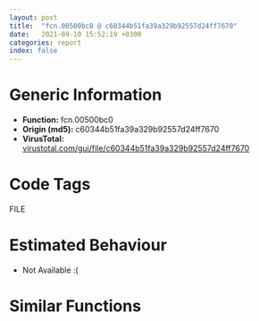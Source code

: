 ```yaml
---
layout: post
title:  "fcn.00500bc0 @ c60344b51fa39a329b92557d24ff7670"
date:   2021-09-10 15:52:19 +0300
categories: report
index: false
---
```


# Generic Information
- **Function:** fcn.00500bc0
- **Origin (md5):** c60344b51fa39a329b92557d24ff7670
- **VirusTotal:** [virustotal.com/gui/file/c60344b51fa39a329b92557d24ff7670][virustotal_ref]

# Code Tags
<span class="tag" id="FILE">FILE</span>


# Estimated Behaviour
<ul><li class="bhv-desc" id="na">Not Available :(</li></ul>

# Similar Functions
<script type="text/javascript" src="https://www.gstatic.com/charts/loader.js"></script>
<script type="text/javascript">

    google.charts.load('current', {'packages':['corechart']});
    google.charts.setOnLoadCallback(drawChart);

    function drawChart() {
    var data = new google.visualization.DataTable();
        data.addColumn('number', 'X');
        data.addColumn('number', 'Y');
        data.addColumn({type: 'string', role: 'tooltip', 'p': {'html': true}});
        data.addColumn({'type': 'string', 'role': 'style'});
        
        data.addRows([
    [0, 0, '<b><a href="/report/fcn.00500bc0@c60344b51fa39a329b92557d24ff7670">fcn.00500bc0</a><br>@c60344b51fa39a329b92557d24ff7670</b><br>', 'point { fill-color: #e0440e; }'],

        ]);

    var options = {
        title: 'Similarity Plot',
        legend: 'none',
        colors: ['#dedbd9', '#e6693e', '#ec8f6e', '#f3b49f', '#f6c7b6'],
        tooltip: {isHtml: true, trigger: 'both'},
        explorer: {
        actions: ["dragToZoom", "rightClickToReset"],
        },
        chartArea: {
        width: '80%',
        height: '80%'
        },
        width: '100%',
        height: '100%'
    };

    var chart = new google.visualization.ScatterChart(document.getElementById('chart_div'));

    chart.draw(data, options);
    }
    
</script>


<div id="chart_div" style="width: 100%px; height: 100%;"></div>

# Disassembled Code
{% highlight nasm %}

push ebp
mov ebp, esp
sub esp, 0x69c
mov eax, dword[0x5ffcc0]
xor eax, ebp
mov dword[ebp-8], eax
mov dword[ebp-0x684], ecx
cmp dword[ebp+0x14], 3
je off.b53
cmp dword[ebp+0x14], 2
je off.b53
cmp dword[ebp+0x14], 1
je off.b53
mov eax, 0x10000
jmp off.b1693
cmp dword[ebp+0x14], 3
jne off.b402
mov eax, dword[ebp-0x684]
mov ecx, dword[ebp+8]
cmp ecx, dword[eax+4]
je off.b259
mov edx, dword[ebp-0x684]
cmp dword[edx+4], 0xffffffff
je off.b110
mov eax, dword[ebp-0x684]
mov ecx, dword[eax]
push ecx
call fcn.004ffaa0
add esp, 4
mov edx, dword[ebp-0x684]
mov dword[edx+4], 0xffffffff
mov eax, dword[ebp-0x684]
mov ecx, dword[eax]
mov edx, dword[ebp+8]
cmp edx, dword[ecx+4]
jl off.b149
mov eax, 0x10000
jmp off.b1693
mov eax, dword[ebp-0x684]
mov ecx, dword[eax]
mov edx, dword[ebp+8]
cmp edx, dword[ecx+0x10]
jge off.b182
mov eax, dword[ebp-0x684]
mov ecx, dword[eax]
push ecx
call fcn.004ff040
add esp, 4
mov edx, dword[ebp-0x684]
mov eax, dword[edx]
mov ecx, dword[eax+0x10]
cmp ecx, dword[ebp+8]
jge off.b217
mov edx, dword[ebp-0x684]
mov eax, dword[edx]
push eax
call fcn.004ff0b0
add esp, 4
jmp off.b182
mov ecx, dword[ebp-0x684]
mov edx, dword[ecx+0x23c]
push edx
mov eax, dword[ebp-0x684]
mov ecx, dword[eax]
push ecx
call fcn.004ff3f0
add esp, 8
mov edx, dword[ebp-0x684]
mov eax, dword[ebp+8]
mov dword[edx+4], eax
lea ecx, [ebp-0x241]
push ecx
mov edx, dword[ebp+0x10]
push edx
mov eax, dword[ebp+0xc]
push eax
mov ecx, dword[ebp-0x684]
mov edx, dword[ecx]
push edx
call fcn.004ff680
add esp, 0x10
mov dword[ebp-0x240], eax
cmp dword[ebp-0x240], 0
jg off.b336
mov eax, dword[ebp-0x684]
mov ecx, dword[eax]
push ecx
call fcn.004ffaa0
add esp, 4
mov edx, dword[ebp-0x684]
mov dword[edx+4], 0xffffffff
movzx eax, byte[ebp-0x241]
test eax, eax
je off.b354
xor eax, eax
jmp off.b1693
cmp dword[ebp-0x240], 0
jle off.b373
mov eax, 0x600
jmp off.b1693
cmp dword[ebp-0x240], 0xffffff96
jne off.b392
mov eax, 0x1000
jmp off.b1693
mov eax, 0x5000000
jmp off.b1693
mov ecx, dword[ebp-0x684]
cmp dword[ecx+4], 0xffffffff
je off.b431
mov edx, dword[ebp-0x684]
mov eax, dword[edx]
push eax
call fcn.004ffaa0
add esp, 4
mov ecx, dword[ebp-0x684]
mov dword[ecx+4], 0xffffffff
mov edx, dword[ebp-0x684]
mov eax, dword[edx]
mov ecx, dword[ebp+8]
cmp ecx, dword[eax+4]
jl off.b470
mov eax, 0x10000
jmp off.b1693
mov edx, dword[ebp-0x684]
mov eax, dword[edx]
mov ecx, dword[ebp+8]
cmp ecx, dword[eax+0x10]
jge off.b503
mov edx, dword[ebp-0x684]
mov eax, dword[edx]
push eax
call fcn.004ff040
add esp, 4
mov ecx, dword[ebp-0x684]
mov edx, dword[ecx]
mov eax, dword[edx+0x10]
cmp eax, dword[ebp+8]
jge off.b538
mov ecx, dword[ebp-0x684]
mov edx, dword[ecx]
push edx
call fcn.004ff0b0
add esp, 4
jmp off.b503
lea eax, [ebp-0x238]
push eax
mov ecx, dword[ebp+8]
push ecx
mov ecx, dword[ebp-0x684]
call fcn.004fffc0
mov edx, dword[ebp-0x2c]
and edx, 0x10
je off.b749
cmp dword[ebp+0x14], 1
jne off.b585
xor eax, eax
jmp off.b1693
mov eax, dword[ebp+0xc]
mov dword[ebp-0x248], eax
mov ecx, dword[ebp-0x248]
movzx edx, word[ecx]
cmp edx, 0x2f
je off.b662
mov eax, dword[ebp-0x248]
movzx ecx, word[eax]
cmp ecx, 0x5c
je off.b662
mov edx, dword[ebp-0x248]
movzx eax, word[edx]
test eax, eax
je off.b650
mov ecx, dword[ebp-0x248]
movzx edx, word[ecx+2]
cmp edx, 0x3a
je off.b662
mov dword[ebp-0x688], 0
jmp off.b672
mov dword[ebp-0x688], 1
mov al, byte[ebp-0x688]
mov byte[ebp-0x242], al
movzx ecx, byte[ebp-0x242]
test ecx, ecx
je off.b714
mov edx, dword[ebp-0x248]
push edx
push 0
call fcn.00500970
add esp, 8
jmp off.b742
mov eax, dword[ebp-0x248]
push eax
mov ecx, dword[ebp-0x684]
add ecx, 0x244
push ecx
call fcn.00500970
add esp, 8
xor eax, eax
jmp off.b1693
cmp dword[ebp+0x14], 1
jne off.b766
mov edx, dword[ebp+0xc]
mov dword[ebp-4], edx
jmp off.b1282
mov eax, dword[ebp+0xc]
mov dword[ebp-0x250], eax
mov ecx, dword[ebp-0x250]
mov dword[ebp-0x254], ecx
mov edx, dword[ebp-0x254]
mov dword[ebp-0x66c], edx
mov eax, dword[ebp-0x66c]
movzx ecx, word[eax]
test ecx, ecx
je off.b872
mov edx, dword[ebp-0x66c]
movzx eax, word[edx]
cmp eax, 0x2f
je off.b840
mov ecx, dword[ebp-0x66c]
movzx edx, word[ecx]
cmp edx, 0x5c
jne off.b855
mov eax, dword[ebp-0x66c]
add eax, 2
mov dword[ebp-0x254], eax
mov ecx, dword[ebp-0x66c]
add ecx, 2
mov dword[ebp-0x66c], ecx
jmp off.b799
mov edx, dword[ebp-0x250]
mov dword[ebp-0x68c], edx
lea eax, [ebp-0x668]
mov dword[ebp-0x690], eax
mov ecx, dword[ebp-0x690]
mov dword[ebp-0x694], ecx
mov edx, dword[ebp-0x68c]
mov ax, word[edx]
mov word[ebp-0x696], ax
mov ecx, dword[ebp-0x690]
mov dx, word[ebp-0x696]
mov word[ecx], dx
mov eax, dword[ebp-0x68c]
add eax, 2
mov dword[ebp-0x68c], eax
mov ecx, dword[ebp-0x690]
add ecx, 2
mov dword[ebp-0x690], ecx
cmp word[ebp-0x696], 0
jne off.b908
mov edx, dword[ebp-0x254]
cmp edx, dword[ebp-0x250]
jne off.b1005
xor eax, eax
mov word[ebp-0x668], ax
jmp off.b1029
mov ecx, dword[ebp-0x254]
sub ecx, dword[ebp-0x250]
sar ecx, 1
xor edx, edx
mov word[ebp+ecx*2-0x668], dx
movzx eax, word[ebp-0x668]
cmp eax, 0x2f
je off.b1088
movzx ecx, word[ebp-0x668]
cmp ecx, 0x5c
je off.b1088
movzx edx, word[ebp-0x668]
test edx, edx
je off.b1076
movzx eax, word[ebp-0x666]
cmp eax, 0x3a
je off.b1088
mov dword[ebp-0x69c], 0
jmp off.b1098
mov dword[ebp-0x69c], 1
mov cl, byte[ebp-0x69c]
mov byte[ebp-0x249], cl
movzx edx, byte[ebp-0x249]
test edx, edx
je off.b1175
mov eax, dword[ebp-0x254]
push eax
lea ecx, [ebp-0x668]
push ecx
push str._s_s_
lea edx, [ebp-0x460]
push edx
call dword[sym.imp.USER32.dll_wsprintfW]
add esp, 0x10
lea eax, [ebp-0x668]
push eax
push 0
call fcn.00500970
add esp, 8
jmp off.b1249
mov ecx, dword[ebp-0x254]
push ecx
lea edx, [ebp-0x668]
push edx
mov eax, dword[ebp-0x684]
add eax, 0x244
push eax
push str._s_s_s_
lea ecx, [ebp-0x460]
push ecx
call dword[sym.imp.USER32.dll_wsprintfW]
add esp, 0x14
lea edx, [ebp-0x668]
push edx
mov eax, dword[ebp-0x684]
add eax, 0x244
push eax
call fcn.00500970
add esp, 8
push 0
mov ecx, dword[ebp-0x2c]
push ecx
push 2
push 0
push 0
push 0x40000000
lea edx, [ebp-0x460]
push edx
call dword[sym.imp.KERNEL32.dll_CreateFileW]
mov dword[ebp-4], eax
cmp dword[ebp-4], 0xffffffff
jne off.b1298
mov eax, 0x200
jmp off.b1693
mov eax, dword[ebp-0x684]
mov ecx, dword[eax+0x23c]
push ecx
mov edx, dword[ebp-0x684]
mov eax, dword[edx]
push eax
call fcn.004ff3f0
add esp, 8
mov ecx, dword[ebp-0x684]
cmp dword[ecx+0x240], 0
jne off.b1380
push 0x4000
call fcn.00552374
add esp, 4
mov dword[ebp-0x680], eax
mov edx, dword[ebp-0x684]
mov eax, dword[ebp-0x680]
mov dword[edx+0x240], eax
mov dword[ebp-0x23c], 0
cmp dword[ebp-0x23c], 0
jne off.b1610
lea ecx, [ebp-0x671]
push ecx
push 0x4000
mov edx, dword[ebp-0x684]
mov eax, dword[edx+0x240]
push eax
mov ecx, dword[ebp-0x684]
mov edx, dword[ecx]
push edx
call fcn.004ff680
add esp, 0x10
mov dword[ebp-0x670], eax
cmp dword[ebp-0x670], 0xffffff96
jne off.b1475
mov dword[ebp-0x23c], 0x1000
jmp off.b1610
cmp dword[ebp-0x670], 0
jge off.b1496
mov dword[ebp-0x23c], 0x5000000
jmp off.b1610
cmp dword[ebp-0x670], 0
jle off.b1571
push 0
lea eax, [ebp-0x67c]
push eax
mov ecx, dword[ebp-0x670]
push ecx
mov edx, dword[ebp-0x684]
mov eax, dword[edx+0x240]
push eax
mov ecx, dword[ebp-4]
push ecx
call dword[sym.imp.KERNEL32.dll_WriteFile]
mov dword[ebp-0x678], eax
cmp dword[ebp-0x678], 0
jne off.b1571
mov dword[ebp-0x23c], 0x400
jmp off.b1610
movzx edx, byte[ebp-0x671]
test edx, edx
je off.b1584
jmp off.b1610
cmp dword[ebp-0x670], 0
jne off.b1605
mov dword[ebp-0x23c], 0x5000000
jmp off.b1610
jmp off.b1390
cmp dword[ebp-0x23c], 0
jne off.b1641
lea eax, [ebp-0x18]
push eax
lea ecx, [ebp-0x28]
push ecx
lea edx, [ebp-0x20]
push edx
mov eax, dword[ebp-4]
push eax
call dword[sym.imp.KERNEL32.dll_SetFileTime]
cmp dword[ebp+0x14], 1
je off.b1657
mov ecx, dword[ebp-4]
push ecx
call dword[sym.imp.KERNEL32.dll_CloseHandle]
mov edx, dword[ebp-0x684]
mov eax, dword[edx]
push eax
call fcn.004ffaa0
add esp, 4
cmp dword[ebp-0x23c], 0
je off.b1691
mov eax, dword[ebp-0x23c]
jmp off.b1693
xor eax, eax
mov ecx, dword[ebp-8]
xor ecx, ebp
call fcn.005713ed
mov esp, ebp
pop ebp
ret 0x10

{% endhighlight %}

[virustotal_ref]: https://www.virustotal.com/gui/file/c60344b51fa39a329b92557d24ff7670